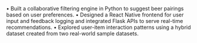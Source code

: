 •	Built a collaborative filtering engine in Python to suggest beer pairings based on user preferences. 
•	Designed a React Native frontend for user input and feedback logging and integrated Flask APIs to serve real-time recommendations.
•	Explored user-item interaction patterns using a hybrid dataset created from two real-world sample datasets.
